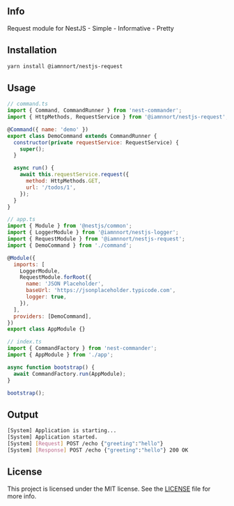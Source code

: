 ## Info

Request module for NestJS - Simple - Informative - Pretty

## Installation

```bash
yarn install @iamnnort/nestjs-request
```

## Usage

```javascript
// command.ts
import { Command, CommandRunner } from 'nest-commander';
import { HttpMethods, RequestService } from '@iamnnort/nestjs-request';

@Command({ name: 'demo' })
export class DemoCommand extends CommandRunner {
  constructor(private requestService: RequestService) {
    super();
  }

  async run() {
    await this.requestService.request({
      method: HttpMethods.GET,
      url: '/todos/1',
    });
  }
}

// app.ts
import { Module } from '@nestjs/common';
import { LoggerModule } from '@iamnnort/nestjs-logger';
import { RequestModule } from '@iamnnort/nestjs-request';
import { DemoCommand } from './command';

@Module({
  imports: [
    LoggerModule,
    RequestModule.forRoot({
      name: 'JSON Placeholder',
      baseUrl: 'https://jsonplaceholder.typicode.com',
      logger: true,
    }),
  ],
  providers: [DemoCommand],
})
export class AppModule {}

// index.ts
import { CommandFactory } from 'nest-commander';
import { AppModule } from './app';

async function bootstrap() {
  await CommandFactory.run(AppModule);
}

bootstrap();

```

## Output

```bash
[System] Application is starting...
[System] Application started.
[System] [Request] POST /echo {"greeting":"hello"}
[System] [Response] POST /echo {"greeting":"hello"} 200 OK
```

## License

This project is licensed under the MIT license. See the [LICENSE](LICENSE) file for more info.
